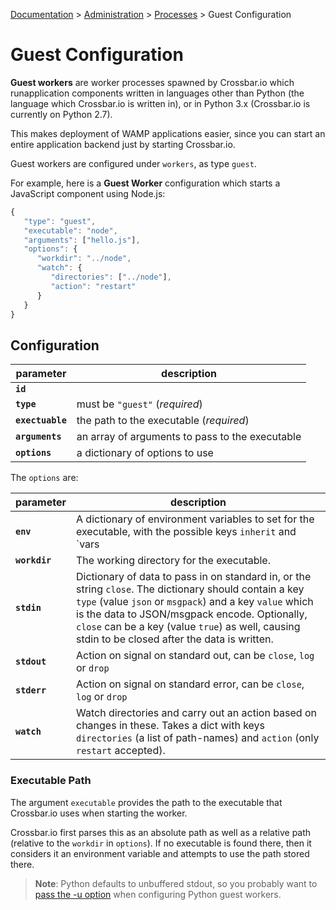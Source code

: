 [Documentation](.) > [Administration](Administration) > [Processes](Processes) > Guest Configuration

# Guest Configuration

**Guest workers** are worker processes spawned by Crossbar.io which runapplication components written in languages other than Python (the language which Crossbar.io is written in), or in Python 3.x (Crossbar.io is currently on Python 2.7).

This makes deployment of WAMP applications easier, since you can start an entire application backend just by starting Crossbar.io.

Guest workers are configured under `workers`, as type `guest`.

For example, here is a **Guest Worker** configuration which starts a JavaScript component using Node.js:

```javascript
{
   "type": "guest",
   "executable": "node",
   "arguments": ["hello.js"],
   "options": {
      "workdir": "../node",
      "watch": {
         "directories": ["../node"],
         "action": "restart"
      }
   }
}
```



## Configuration

parameter | description
---|---
**`id`** |
**`type`** | must be `"guest"` (*required*)
**`exectuable`** | the path to the executable (*required*)
**`arguments`** | an array of arguments to pass to the executable
**`options`** | a dictionary of options to use

The `options` are:

parameter | description
---|---
**`env`** | A dictionary of environment variables to set for the executable, with the possible keys `inherit` and `vars
**`workdir`** |  The working directory for the executable.
**`stdin`** | Dictionary of data to pass in on standard in, or the string `close`. The dictionary should contain a key `type` (value `json` or `msgpack`) and a key `value` which is the data to JSON/msgpack encode. Optionally, `close` can be a key (value `true`) as well, causing stdin to be closed after the data is written.
**`stdout`** | Action on signal on standard out, can be `close`, `log` or `drop`
**`stderr`** | Action on signal on standard error, can be `close`, `log` or `drop`
**`watch`** |  Watch directories and carry out an action based on changes in these. Takes a dict with keys `directories` (a list of path-names) and `action` (only `restart` accepted).

### Executable Path

The argument `executable` provides the path to the executable that Crossbar.io uses when starting the worker.

Crossbar.io first parses this as an absolute path as well as a relative path (relative to the `workdir` in `options`). If no executable is found there, then it considers it an environment variable and attempts to use the path stored there.

> **Note**: Python defaults to unbuffered stdout, so you probably want to [pass the -u option](https://docs.python.org/3/using/cmdline.html#cmdoption-u) when configuring Python guest workers.
